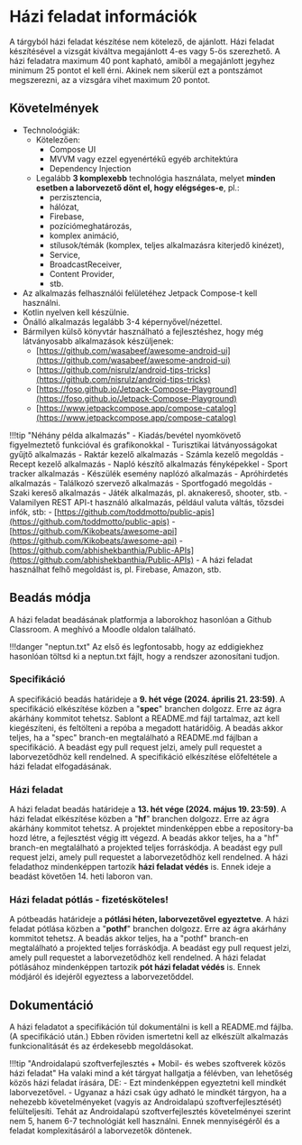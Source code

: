 # Házi feladat információk

A tárgyból házi feladat készítése nem kötelező, de ajánlott. 
Házi feladat készítésével a vizsgát kiváltva megajánlott 4-es vagy 5-ös szerezhető. 
A házi feladatra maximum 40 pont kapható, amiből a megajánlott jegyhez minimum 25 pontot el kell érni. 
Akinek nem sikerül ezt a pontszámot megszerezni, az a vizsgára vihet maximum 20 pontot.

## Követelmények

-	Technoloógiák:
	-	Kötelezően:
		-	Compose UI
		-	MVVM vagy ezzel egyenértékű egyéb architektúra
		-	Dependency Injection
	-	Legalább **3 komplexebb** technológia használata, melyet **minden esetben a laborvezető dönt el, hogy elégséges-e**, pl.:
		-	perzisztencia, 
		-	hálózat, 
		-	Firebase,
		-	pozíciómeghatározás, 
		-	komplex animáció, 
		-	stílusok/témák (komplex, teljes alkalmazásra kiterjedő kinézet),
		-	Service, 
		-	BroadcastReceiver, 
		-	Content Provider, 
		-	stb.
-	Az alkalmazás felhasználói felületéhez Jetpack Compose-t kell használni.
-	Kotlin nyelven kell készülnie.
-	Önálló alkalmazás legalább 3-4 képernyővel/nézettel.
-	Bármilyen külső könyvtár használható a fejlesztéshez, hogy még látványosabb alkalmazások készüljenek:
	-	[https://github.com/wasabeef/awesome-android-ui](https://github.com/wasabeef/awesome-android-ui)
	-	[https://github.com/nisrulz/android-tips-tricks](https://github.com/nisrulz/android-tips-tricks)
	-	[https://foso.github.io/Jetpack-Compose-Playground](https://foso.github.io/Jetpack-Compose-Playground)
	-	[https://www.jetpackcompose.app/compose-catalog](https://www.jetpackcompose.app/compose-catalog)


!!!tip "Néhány példa alkalmazás"
	-	Kiadás/bevétel nyomkövető figyelmeztető funkcióval és grafikonokkal
	-	Turisztikai látványosságokat gyűjtő alkalmazás
	-	Raktár kezelő alkalmazás
	-	Számla kezelő megoldás
	-	Recept kezelő alkalmazás
	-	Napló készítő alkalmazás fényképekkel
	-	Sport tracker alkalmazás
	-	Készülék esemény naplózó alkalmazás
	-	Apróhirdetés alkalmazás
	-	Találkozó szervező alkalmazás
	-	Sportfogadó megoldás
	-	Szaki kereső alkalmazás
	-	Játék alkalmazás, pl. aknakereső, shooter, stb.
	-	Valamilyen REST API-t használó alkalmazás, például valuta váltás, tőzsdei infók, stb:
		-	[https://github.com/toddmotto/public-apis](https://github.com/toddmotto/public-apis)
		-	[https://github.com/Kikobeats/awesome-api](https://github.com/Kikobeats/awesome-api)
		-	[https://github.com/abhishekbanthia/Public-APIs](https://github.com/abhishekbanthia/Public-APIs)
	-	A házi feladat használhat felhő megoldást is, pl. Firebase, Amazon, stb.

## Beadás módja

A házi feladat beadásának platformja a laborokhoz hasonlóan a Github Classroom. A meghívó a Moodle oldalon található.

!!!danger "neptun.txt"
	Az első és legfontosabb, hogy az eddigiekhez hasonlóan töltsd ki a neptun.txt fájlt, hogy a rendszer azonosítani tudjon.

### Specifikáció

A specifikáció beadás határideje a **9. hét vége (2024. április  21. 23:59)**.
A specifikáció elkészítése közben a "**spec**" branchen dolgozz. Erre az ágra akárhány kommitot tehetsz.
Sablont a README.md fájl tartalmaz, azt kell kiegészíteni, és feltölteni a repóba a megadott határidőig.
A beadás akkor teljes, ha a "spec" branch-en megtalálható a README.md fájlban a specifikáció. A beadást egy pull request jelzi, amely pull requestet a laborvezetődhöz kell rendelned.
A specifikáció elkészítése előfeltétele a házi feladat elfogadásának.

### Házi feladat

A házi feladat beadás határideje a **13. hét vége (2024. május 19. 23:59)**.
A házi feladat elkészítése közben a "**hf**" branchen dolgozz. Erre az ágra akárhány kommitot tehetsz. 
A projektet mindenképpen ebbe a repository-ba hozd létre, a fejlesztést végig itt végezd.
A beadás akkor teljes, ha a "hf" branch-en megtalálható a projekted teljes forráskódja. A beadást egy pull request jelzi, amely pull requestet a laborvezetődhöz kell rendelned.
A házi feladathoz mindenképpen tartozik **házi feladat védés** is. Ennek ideje a beadást követően 14. heti laboron van.

### Házi feladat pótlás - fizetésköteles!

A pótbeadás határideje a **pótlási héten, laborvezetővel egyeztetve**.
A házi feladat pótlása közben a "**pothf**" branchen dolgozz. Erre az ágra akárhány kommitot tehetsz. 
A beadás akkor teljes, ha a "pothf" branch-en megtalálható a projekted teljes forráskódja. A beadást egy pull request jelzi, amely pull requestet a laborvezetődhöz kell rendelned.
A házi feladat pótlásához mindenképpen tartozik **pót házi feladat védés** is. Ennek módjáról és idejéről egyeztess a laborvezetőddel.

## Dokumentáció

A házi feladatot a specifikáción túl dokumentálni is kell a README.md fájlba. (A specifikáció után.) Ebben röviden ismertetni kell az elkészült alkalmazás funkcionalitását és az érdekesebb megoldásokat.

!!!tip "Androidalapú szoftverfejlesztés + Mobil- és webes szoftverek közös házi feladat"
	Ha valaki mind a két tárgyat hallgatja a félévben, van lehetőség közös házi feladat írására, DE:
	- Ezt mindenképpen egyeztetni kell mindkét laborvezetővel.
	- Ugyanaz a házi csak úgy adható le mindkét tárgyon, ha a nehezebb követelményeket (vagyis az Androidalapú szoftverfejlesztését) felülteljesíti. Tehát az Androidalapú szoftverfejlesztés követelményei szerint nem 5, hanem 6-7 technológiát kell használni. Ennek mennyiségéről és a feladat komplexitásáról a laborvezetők döntenek.